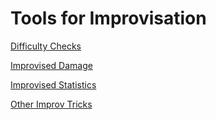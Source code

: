 # Tools for Improvisation

[Difficulty Checks](./Difficulty_Checks.md)

[Improvised Damage](./Improvised_Damage.md)

[Improvised Statistics](./Improvised_Statistics.md)

[Other Improv Tricks](./Other_Improv_Tricks.md)
